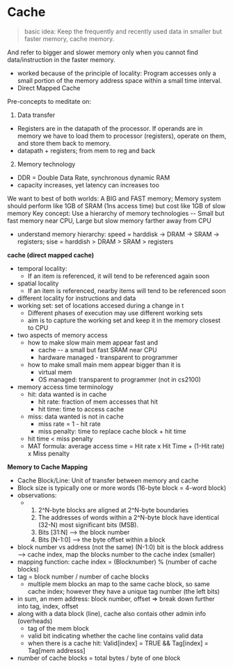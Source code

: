 # Cache 

> basic idea: Keep the frequently and recently used data in smaller but faster memory, cache memory.

And refer to bigger and slower memory only when you cannot find data/instruction in the faster memory.
- worked because of the principle of locality: Program accesses only a small portion of the memory address space within a small time interval.
- Direct Mapped Cache

Pre-concepts to meditate on:
1. Data transfer
- Registers are in the datapath of the processor. If operands are in memory we have to load them to processor (registers), operate on them, and store them back to memory.
- datapath + registers; from mem to reg and back
2. Memory technology
- DDR = Double Data Rate, synchronous dynamic RAM
- capacity increases, yet latency can increases too

We want to best of both worlds: A BIG and FAST memory; Memory system should perform like 1GB of SRAM (1ns access time) but cost like 1GB of slow memory
Key concept: Use a hierarchy of memory technologies -- Small but fast memory near CPU, Large but slow memory farther away from CPU
- understand memory hierarchy: speed = harddisk -> DRAM -> SRAM -> registers; sise = harddish > DRAM > SRAM > registers

**cache (direct mapped cache)**
- temporal locality:
  - If an item is referenced, it will tend to be referenced again soon
- spatial locality
  - If an item is referenced, nearby items will tend to be referenced soon
- different locality for instructions and data
- working set: set of locations accesed during a change in t
  - Different phases of execution may use different working sets
  - aim is to capture the working set and keep it in the memory closest to CPU
- two aspects of memory access
  - how to make slow main mem appear fast and
    - cache -- a small but fast SRAM near CPU
    - hardware managed -  transparent to programmer 
  - how to make small main mem appear bigger than it is
    - virtual mem
    - OS managed: transparent to programmer (not in cs2100)
- memory access time terminology
  - hit: data wanted is in cache
    - hit rate: fraction of mem accesses that hit
    - hit time: time to access cache 
  - miss: data wanted is not in cache
    - miss rate = 1 - hit rate
    - miss penalty: time to replace cache block + hit time
  - hit time < miss penalty
  - MAT formula: average access time = Hit rate x Hit Time + (1-Hit rate) x Miss penalty
 
**Memory to Cache Mapping**
- Cache Block/Line: Unit of transfer between memory and cache
- Block size is typically one or more words (16-byte block = 4-word block)
- observations:
  - 1. 2^N-byte blocks are aligned at 2^N-byte boundaries
    2. The addresses of words within a 2^N-byte block have identical (32-N) most significant bits (MSB).
    3. Bits \[31:N] --> the block number
    4. Bits \[N-1:0] --> the byte offset within a block 
- block number vs address (not the same) (N-1:0) bit is the block address --> cache index, map the blocks number to the cache index (smaller)
- mapping function: cache index = (Blocknumber) % (number of cache blocks)
- tag = block number / number of cache blocks
  - multiple mem blocks an map to the same cache block, so same cache index; however they have a unique tag number (the left bits)
- in sum, an mem address: block number, offset => break down further into tag, index, offset
- along with a data block (line), cache also contais other admin info (overheads)
  - tag of the mem block
  - valid bit indicating whether the cache line contains valid data
  - when there is a cache hit: Valid\[index] = TRUE && Tag\[index] = Tag\[mem addresss]
- number of cache blocks = total bytes / byte of one block
